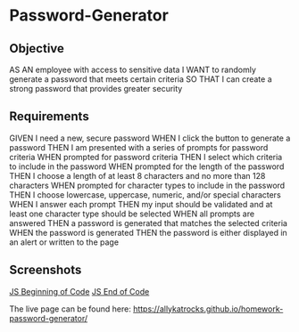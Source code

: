# Password-Generator

## Objective

AS AN employee with access to sensitive data
I WANT to randomly generate a password that meets certain criteria
SO THAT I can create a strong password that provides greater security

## Requirements

GIVEN I need a new, secure password
WHEN I click the button to generate a password
THEN I am presented with a series of prompts for password criteria
WHEN prompted for password criteria
THEN I select which criteria to include in the password
WHEN prompted for the length of the password
THEN I choose a length of at least 8 characters and no more than 128 characters
WHEN prompted for character types to include in the password
THEN I choose lowercase, uppercase, numeric, and/or special characters
WHEN I answer each prompt
THEN my input should be validated and at least one character type should be selected
WHEN all prompts are answered
THEN a password is generated that matches the selected criteria
WHEN the password is generated
THEN the password is either displayed in an alert or written to the page

## Screenshots

[JS Beginning of Code](./images/code.png)
[JS End of Code](./images/bottom.png)

The live page can be found here: https://allykatrocks.github.io/homework-password-generator/


